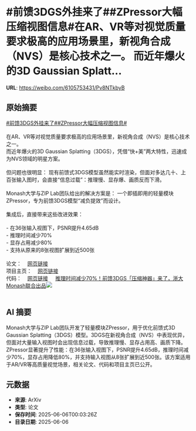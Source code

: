 # #前馈3DGS外挂来了##ZPressor大幅压缩视图信息#在AR、VR等对视觉质量要求极高的应用场景里，新视角合成（NVS）是核心技术之一。 而近年爆火的3D Gaussian Splatt...

**URL**: https://weibo.com/6105753431/Pv8NTkbyB

## 原始摘要

<a href="https://m.weibo.cn/search?containerid=231522type%3D1%26t%3D10%26q%3D%23%E5%89%8D%E9%A6%883DGS%E5%A4%96%E6%8C%82%E6%9D%A5%E4%BA%86%23&amp;extparam=%23%E5%89%8D%E9%A6%883DGS%E5%A4%96%E6%8C%82%E6%9D%A5%E4%BA%86%23" data-hide=""><span class="surl-text">#前馈3DGS外挂来了#</span></a><a href="https://m.weibo.cn/search?containerid=231522type%3D1%26t%3D10%26q%3D%23ZPressor%E5%A4%A7%E5%B9%85%E5%8E%8B%E7%BC%A9%E8%A7%86%E5%9B%BE%E4%BF%A1%E6%81%AF%23&amp;extparam=%23ZPressor%E5%A4%A7%E5%B9%85%E5%8E%8B%E7%BC%A9%E8%A7%86%E5%9B%BE%E4%BF%A1%E6%81%AF%23" data-hide=""><span class="surl-text">#ZPressor大幅压缩视图信息#</span></a><br><br>在AR、VR等对视觉质量要求极高的应用场景里，新视角合成（NVS）是核心技术之一。  <br>而近年爆火的3D Gaussian Splatting（3DGS），凭借“快+美”两大特性，迅速成为NVS领域的明星方案。<br><br>但问题也很明显：  现有前馈式3DGS模型虽然能实时渲染，但面对多达几十、上百张输入图时，会直接“信息过载”：推理慢、显存爆、画质反而下滑。<br><br>Monash大学与ZIP Lab团队给出的解决方案是：  一个即插即用的轻量模块ZPressor，专为前馈3DGS模型“减负提效”而设计。<br><br>集成后，直接带来这些改进效果：<br><br>- 在36张输入视图下，PSNR提升4.65dB<br>- 推理时间减少70%<br>- 显存占用减少80%<br>- 支持从原来的8张视图扩展到近500张<br><br>论文：<a href="https://weibo.cn/sinaurl?u=https%3A%2F%2Fwww.arxiv.org%2Fabs%2F2505.23734" data-hide=""><span class="url-icon"><img style="width: 1rem;height: 1rem" src="https://h5.sinaimg.cn/upload/2015/09/25/3/timeline_card_small_web_default.png" referrerpolicy="no-referrer"></span><span class="surl-text">网页链接</span></a><br>项目主页：<a href="https://weibo.cn/sinaurl?u=https%3A%2F%2Flhmd.top%2Fzpressor" data-hide=""><span class="url-icon"><img style="width: 1rem;height: 1rem" src="https://h5.sinaimg.cn/upload/2015/09/25/3/timeline_card_small_web_default.png" referrerpolicy="no-referrer"></span><span class="surl-text">网页链接</span></a><br>代码：<a href="https://weibo.cn/sinaurl?u=https%3A%2F%2Fgithub.com%2Fziplab%2FZPressor" data-hide=""><span class="url-icon"><img style="width: 1rem;height: 1rem" src="https://h5.sinaimg.cn/upload/2015/09/25/3/timeline_card_small_web_default.png" referrerpolicy="no-referrer"></span><span class="surl-text">网页链接</span></a> <a href="https://weibo.com/ttarticle/p/show?id=2309405174220136251396" data-hide=""><span class="url-icon"><img style="width: 1rem;height: 1rem" src="https://h5.sinaimg.cn/upload/2015/09/25/3/timeline_card_small_article_default.png" referrerpolicy="no-referrer"></span><span class="surl-text">推理时间减少70%！前馈3DGS「压缩神器」来了，浙大Monash联合出品</span></a><img style="" src="https://tvax4.sinaimg.cn/large/006Fd7o3gy1i24k29fjcbj30rs0fmn0v.jpg" referrerpolicy="no-referrer"><br><br>

## AI 摘要

Monash大学与ZIP Lab团队开发了轻量模块ZPressor，用于优化前馈式3D Gaussian Splatting（3DGS）模型。3DGS在新视角合成（NVS）中表现优异，但面对大量输入视图时会出现信息过载，导致推理慢、显存占用高、画质下降。ZPressor显著提升了性能：在36张输入视图下，PSNR提升4.65dB，推理时间减少70%，显存占用降低80%，并支持输入视图从8张扩展到近500张。该方案适用于AR/VR等高质量视觉场景，相关论文、代码和项目主页已公开。

## 元数据

- **来源**: ArXiv
- **类型**: 论文
- **保存时间**: 2025-06-06T00:03:26Z
- **目录日期**: 2025-06-06
